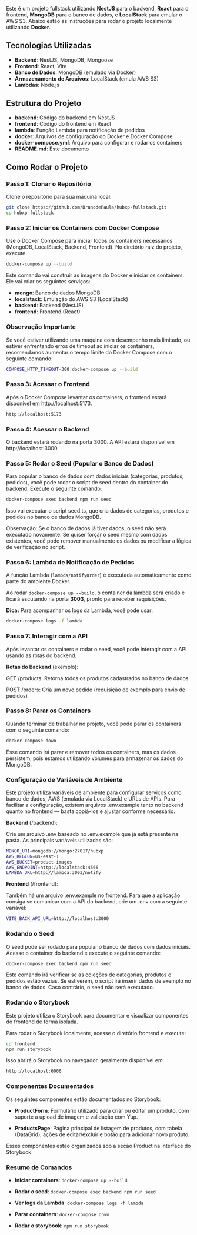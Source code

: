 
Este é um projeto fullstack utilizando **NestJS** para o backend, **React** para o frontend, **MongoDB** para o banco de dados, e **LocalStack** para emular o AWS S3. Abaixo estão as instruções para rodar o projeto localmente utilizando **Docker**.

## Tecnologias Utilizadas

- **Backend**: NestJS, MongoDB, Mongoose
- **Frontend**: React, Vite
- **Banco de Dados**: MongoDB (emulado via Docker)
- **Armazenamento de Arquivos**: LocalStack (emula AWS S3)
- **Lambdas**: Node.js

## Estrutura do Projeto

- **backend**: Código do backend em NestJS
- **frontend**: Código do frontend em React
- **lambda**: Função Lambda para notificação de pedidos
- **docker**: Arquivos de configuração do Docker e Docker Compose
- **docker-compose.yml**: Arquivo para configurar e rodar os containers
- **README.md**: Este documento

## Como Rodar o Projeto

### Passo 1: Clonar o Repositório

Clone o repositório para sua máquina local:

```bash
git clone https://github.com/BrunodePaula/hubxp-fullstack.git
cd hubxp-fullstack
```

### Passo 2: Iniciar os Containers com Docker Compose

Use o Docker Compose para iniciar todos os containers necessários (MongoDB, LocalStack, Backend, Frontend). No diretório raiz do projeto, execute:

```bash
docker-compose up --build
```
Este comando vai construir as imagens do Docker e iniciar os containers. Ele vai criar os seguintes serviços:

- **mongo**: Banco de dados MongoDB
- **localstack**: Emulação do AWS S3 (LocalStack)
- **backend**: Backend (NestJS)
- **frontend**: Frontend (React)

### Observação Importante

Se você estiver utilizando uma máquina com desempenho mais limitado, ou estiver enfrentando erros de timeout ao iniciar os containers, recomendamos aumentar o tempo limite do Docker Compose com o seguinte comando:

```bash
COMPOSE_HTTP_TIMEOUT=300 docker-compose up --build
```

### Passo 3: Acessar o Frontend

Após o Docker Compose levantar os containers, o frontend estará disponível em http://localhost:5173.

```bash
http://localhost:5173
```
### Passo 4: Acessar o Backend

O backend estará rodando na porta 3000. A API estará disponível em http://localhost:3000.

### Passo 5: Rodar o Seed (Popular o Banco de Dados)

Para popular o banco de dados com dados iniciais (categorias, produtos, pedidos), você pode rodar o script de seed dentro do container do backend. Execute o seguinte comando:

```bash
docker-compose exec backend npm run seed
```

Isso vai executar o script seed.ts, que cria dados de categorias, produtos e pedidos no banco de dados MongoDB.

Observação: Se o banco de dados já tiver dados, o seed não será executado novamente. Se quiser forçar o seed mesmo com dados existentes, você pode remover manualmente os dados ou modificar a lógica de verificação no script.

### Passo 6: Lambda de Notificação de Pedidos

A função Lambda (`lambda/notifyOrder`) é executada automaticamente como parte do ambiente Docker.

Ao rodar `docker-compose up --build`, o container da lambda será criado e ficará escutando na porta **3003**, pronto para receber requisições.

**Dica:** Para acompanhar os logs da Lambda, você pode usar:

```bash
docker-compose logs -f lambda
```

### Passo 7: Interagir com a API
Após levantar os containers e rodar o seed, você pode interagir com a API usando as rotas do backend.

**Rotas do Backend** (exemplo):

GET /products: Retorna todos os produtos cadastrados no banco de dados

POST /orders: Cria um novo pedido (requisição de exemplo para envio de pedidos)

### Passo 8: Parar os Containers
Quando terminar de trabalhar no projeto, você pode parar os containers com o seguinte comando:

```bash
docker-compose down
```
Esse comando irá parar e remover todos os containers, mas os dados persistem, pois estamos utilizando volumes para armazenar os dados do MongoDB.

### Configuração de Variáveis de Ambiente
Este projeto utiliza variáveis de ambiente para configurar serviços como banco de dados, AWS (emulada via LocalStack) e URLs de APIs. Para facilitar a configuração, existem arquivos .env.example tanto no backend quanto no frontend — basta copiá-los e ajustar conforme necessário.

**Backend** (/backend):

Crie um arquivo .env baseado no .env.example que já está presente na pasta. As principais variáveis utilizadas são:

```bash
MONGO_URI=mongodb://mongo:27017/hubxp
AWS_REGION=us-east-1
AWS_BUCKET=product-images
AWS_ENDPOINT=http://localstack:4566
LAMBDA_URL=http://lambda:3003/notify
```

**Frontend** (/frontend):

Também há um arquivo .env.example no frontend. Para que a aplicação consiga se comunicar com a API do backend, crie um .env com a seguinte variável:

```bash
VITE_BACK_API_URL=http://localhost:3000
```

### Rodando o Seed
O seed pode ser rodado para popular o banco de dados com dados iniciais. Acesse o container do backend e execute o seguinte comando:

```bash
docker-compose exec backend npm run seed
```

Este comando irá verificar se as coleções de categorias, produtos e pedidos estão vazias. Se estiverem, o script irá inserir dados de exemplo no banco de dados. Caso contrário, o seed não será executado.

### Rodando o Storybook
Este projeto utiliza o Storybook para documentar e visualizar componentes do frontend de forma isolada.

Para rodar o Storybook localmente, acesse o diretório frontend e execute:

```bash
cd frontend
npm run storybook
```
Isso abrirá o Storybook no navegador, geralmente disponível em:

```bash
http://localhost:6006
```
### Componentes Documentados
Os seguintes componentes estão documentados no Storybook:

 - **ProductForm**: Formulário utilizado para criar ou editar um produto, com suporte a upload de imagem e validação com Yup.

 - **ProductsPage**: Página principal de listagem de produtos, com tabela (DataGrid), ações de editar/excluir e botão para adicionar novo produto.

Esses componentes estão organizados sob a seção Product na interface do Storybook.

### Resumo de Comandos

 - **Iniciar containers**: ```docker-compose up --build```

 - **Rodar o seed**: ```docker-compose exec backend npm run seed```

 - **Ver logs da Lambda**: ```docker-compose logs -f lambda```

 - **Parar containers**: ```docker-compose down```

 - **Rodar o storybook**: ```npm run storybook```